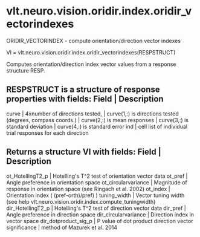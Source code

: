 # vlt.neuro.vision.oridir.index.oridir_vectorindexes

  ORIDIR_VECTORINDEX - compute orientation/direction vector indexes
 
  VI = vlt.neuro.vision.oridir.index.oridir_vectorindexes(RESPSTRUCT)
 
  Computes orientation/direction index vector values from a response structure RESP.
 
   RESPSTRUCT is a structure  of response properties with fields:
   Field    | Description
   -----------------------------------------------------------------------------
   curve    |    4xnumber of directions tested,
            |      curve(1,:) is directions tested (degrees, compass coords.)
            |      curve(2,:) is mean responses
            |      curve(3,:) is standard deviation
            |      curve(4,:) is standard error
   ind      |    cell list of individual trial responses for each direction
 
 
  Returns a structure VI with fields:
  Field                           | Description
  ----------------------------------------------------------------------------------------
  ot_HotellingT2_p                |   Hotelling's T^2 test of orientation vector data
  ot_pref                         |   Angle preference in orientation space
  ot_circularvariance             |   Magnitude of response in orientation space (see Ringach et al. 2002)
  ot_index                        |   Orientation index ( (pref-orth)/pref) )
  tuning_width                    |   Vector tuning width (see help vlt.neuro.vision.oridir.index.compute_tuningwidth)
  dir_HotellingT2_p               |   Hotelling's T^2 test of direction vector data
  dir_pref                        |   Angle preference in direction space
  dir_circularvariance            |   Direction index in vector space
  dir_dotproduct_sig_p            |   P value of dot product direction vector significance
                                  |     method of Mazurek et al. 2014

